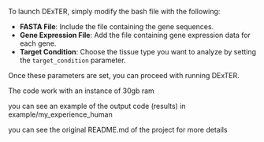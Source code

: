 To launch DExTER, simply modify the bash file with the following:

- **FASTA File**: Include the file containing the gene sequences.
- **Gene Expression File**: Add the file containing gene expression data for each gene.
- **Target Condition**: Choose the tissue type you want to analyze by setting the `target_condition` parameter.

Once these parameters are set, you can proceed with running DExTER.

The code work with an instance of 30gb ram 

you can see an example of the output code (results) in example/my_experience_human

you can see the original README.md of the project for more details
